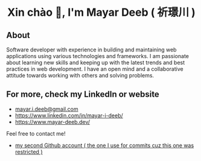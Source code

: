 <h1 align="center">Xin chào 👋, I'm Mayar Deeb ( 祈璟川 )</h1>

## About 
Software developer with experience in building and maintaining web applications using various technologies and frameworks.
I am passionate about learning new skills and keeping up with the latest trends and best practices in web development.
I have an open mind and a collaborative attitude towards working with others and solving problems.

## For more, check my LinkedIn or website 

- mayar.i.deeb@gmail.com
- https://www.linkedin.com/in/mayar-i-deeb/
- https://www.mayar-deeb.dev/
  
Feel free to contact me!

- [my second Github account ( the one I use for commits cuz this one was restricted ) ](https://github.com/mayar-deeb-xi)
